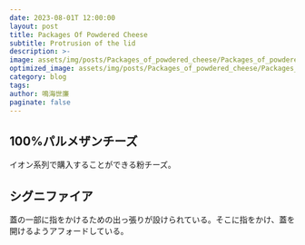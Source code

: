 ```yaml
---
date: 2023-08-01T 12:00:00
layout: post
title: Packages Of Powdered Cheese
subtitle: Protrusion of the lid
description: >-
image: assets/img/posts/Packages_of_powdered_cheese/Packages_of_powdered_cheese.JPG
optimized_image: assets/img/posts/Packages_of_powdered_cheese/Packages_of_powdered_cheese_resized_thumbnail.JPG
category: blog
tags: 
author: 鳴海世廉
paginate: false
---
```


## 100%パルメザンチーズ

イオン系列で購入することができる粉チーズ。

## シグニファイア

蓋の一部に指をかけるための出っ張りが設けられている。そこに指をかけ、蓋を開けるようアフォードしている。
